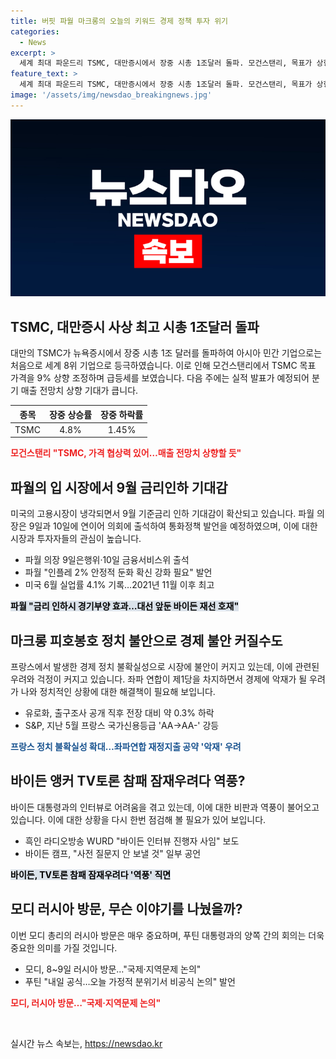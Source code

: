 ```yaml
---
title: 버핏 파월 마크롱의 오늘의 키워드 경제 정책 투자 위기
categories:
  - News
excerpt: >
  세계 최대 파운드리 TSMC, 대만증시에서 장중 시총 1조달러 돌파. 모건스탠리, 목표가 상향 조정에 급등. 미국 파월 의장의 금리인하 발언에 주목. 마크롱 대통령 조기 총선 승부수로 경제 불안 확산. 바이든 대통령의 사전 질문지 논란과 역풍 속 사퇴 요구. 모디 총리가 러시아를 방문하며 푸틴 대통령과 비공개 대화.
feature_text: >
  세계 최대 파운드리 TSMC, 대만증시에서 장중 시총 1조달러 돌파. 모건스탠리, 목표가 상향 조정에 급등. 미국 파월 의장의 금리인하 발언에 주목. 마크롱 대통령 조기 총선 승부수로 경제 불안 확산. 바이든 대통령의 사전 질문지 논란과 역풍 속 사퇴 요구. 모디 총리가 러시아를 방문하며 푸틴 대통령과 비공개 대화.
image: '/assets/img/newsdao_breakingnews.jpg'
---
```


<p><img src="/assets/img/newsdao_breakingnews.jpg" alt="ontimetimes 속보" /></p>

<h2 data-ke-size="size26">TSMC, 대만증시 사상 최고 시총 1조달러 돌파</h2>

<p data-ke-size="size16">대만의 TSMC가 뉴욕증시에서 장중 시총 1조 달러를 돌파하여 아시아 민간 기업으로는 처음으로 세계 8위 기업으로 등극하였습니다. 이로 인해 모건스탠리에서 TSMC 목표 가격을 9% 상향 조정하며 급등세를 보였습니다. 다음 주에는 실적 발표가 예정되어 분기 매출 전망치 상향 기대가 큽니다.</p>

<table>
    <thead>
        <tr>
            <th style="text-align: center;">종목</th>
            <th style="text-align: center;">장중 상승률</th>
            <th style="text-align: center;">장중 하락률</th>
        </tr>
    </thead>
    <tbody>
        <tr>
            <td style="text-align: center;">TSMC</td>
            <td style="text-align: center;">4.8%</td>
            <td style="text-align: center;">1.45%</td>
        </tr>
    </tbody>
</table>

<p><b><span style="color: #ee2323;">모건스탠리 "TSMC, 가격 협상력 있어…매출 전망치 상향할 듯"</span></b></p>

<h2 data-ke-size="size26">파월의 입 시장에서 9월 금리인하 기대감</h2>

<p data-ke-size="size16">미국의 고용시장이 냉각되면서 9월 기준금리 인하 기대감이 확산되고 있습니다. 파월 의장은 9일과 10일에 연이어 의회에 출석하여 통화정책 발언을 예정하였으며, 이에 대한 시장과 투자자들의 관심이 높습니다.</p>

<ul>
    <li>파월 의장 9일은행위·10일 금융서비스위 출석</li>
    <li>파월 "인플레 2% 안정적 둔화 확신 강화 필요" 발언</li>
    <li>미국 6월 실업률 4.1% 기록…2021년 11월 이후 최고</li>
</ul>

<p><b><span style="background-color: #21538527; color: #000;">파월 "금리 인하시 경기부양 효과…대선 앞둔 바이든 재선 호재"</span></b></p>

<h2 data-ke-size="size26">마크롱 피호봉호 정치 불안으로 경제 불안 커질수도</h2>

<p data-ke-size="size16">프랑스에서 발생한 경제 정치 불확실성으로 시장에 불안이 커지고 있는데, 이에 관련된 우려와 걱정이 커지고 있습니다. 좌파 연합이 제1당을 차지하면서 경제에 악재가 될 우려가 나와 정치적인 상황에 대한 해결책이 필요해 보입니다.</p>

<ul>
    <li>유로화, 출구조사 공개 직후 전장 대비 약 0.3% 하락</li>
    <li>S&P, 지난 5월 프랑스 국가신용등급 'AA→AA-' 강등</li>
</ul>

<p><b><span style="color: #1a5490;">프랑스 정치 불확실성 확대…좌파연합 재정지출 공약 '악재' 우려</span></b></p>

<h2 data-ke-size="size26">바이든 앵커 TV토론 참패 잠재우려다 역풍?</h2>

<p data-ke-size="size16">바이든 대통령과의 인터뷰로 어려움을 겪고 있는데, 이에 대한 비판과 역풍이 불어오고 있습니다. 이에 대한 상황을 다시 한번 점검해 볼 필요가 있어 보입니다.</p>

<ul>
    <li>흑인 라디오방송 WURD "바이든 인터뷰 진행자 사임" 보도</li>
    <li>바이든 캠프, "사전 질문지 안 보낼 것" 일부 공언</li>
</ul>

<p><b><span style="background-color: #21538527; color: #000;">바이든, TV토론 참패 잠재우려다 '역풍' 직면</span></b></p>

<h2 data-ke-size="size26">모디 러시아 방문, 무슨 이야기를 나눴을까?</h2>

<p data-ke-size="size16">이번 모디 총리의 러시아 방문은 매우 중요하며, 푸틴 대통령과의 양쪽 간의 회의는 더욱 중요한 의미를 가질 것입니다.</p>

<ul>
    <li>모디, 8~9일 러시아 방문…"국제·지역문제 논의"</li>
    <li>푸틴 "내일 공식…오늘 가정적 분위기서 비공식 논의" 발언</li>
</ul>

<p><b><span style="color: #ee2323;">모디, 러시아 방문…"국제·지역문제 논의"</span></b></p>

<p data-ke-size="size16">&nbsp;</p>
실시간 뉴스 속보는, <a href="https://newsdao.kr" rel="dofollow">https://newsdao.kr</a>


